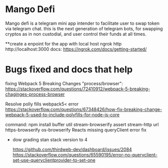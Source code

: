# Mango Defi

Mango defi is a telegram mini app intender to facilitate user to swap token via telegram chat.
this is the next generation of telegram bots, for swapping cryptos as in non custodial, and user control their funds at all times.


**create a enpoint for the app with local host
    ngrok http http://localhost:3000
docs:     https://ngrok.com/docs/getting-started/

# Bugs fixed and docs that help
fixing Webpack 5 Breaking Changes "process/browser":
    https://stackoverflow.com/questions/72410912/webpack-5-breaking-chaginges-process-browser

Resolve polly fills webpack5< error
        https://stackoverflow.com/questions/67348426/how-fix-breaking-change-webpack-5-used-to-include-polyfills-for-node-js-core

command:     npm install buffer util stream-browserify assert stream-http url https-browserify os-browserify
Reacts missing queryClient error fix
- dow grading stan stack version to 4

    https://github.com/thirdweb-dev/dashboard/issues/2084
    https://stackoverflow.com/questions/65590195/error-no-queryclient-set-use-queryclientprovider-to-set-one